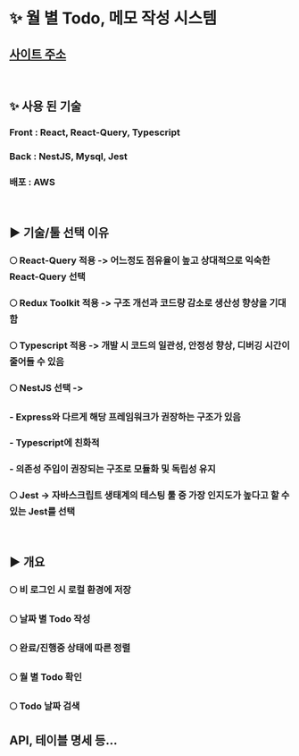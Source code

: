 
# ✨ 월 별 Todo, 메모 작성 시스템
## [사이트 주소]()
&nbsp;

## ✨ 사용 된 기술
### Front : React, React-Query, Typescript
### Back : NestJS, Mysql, Jest
### 배포 : AWS
&nbsp;

## ▶ 기술/툴 선택 이유
### 🌕 React-Query 적용 -> 어느정도 점유율이 높고 상대적으로 익숙한 React-Query 선택
### 🌕 Redux Toolkit 적용 -> 구조 개선과 코드량 감소로 생산성 향상을 기대함
### 🌕 Typescript 적용 -> 개발 시 코드의 일관성, 안정성 향상, 디버깅 시간이 줄어들 수 있음
### 🌕 NestJS 선택 ->
###   - Express와 다르게 해당 프레임워크가 권장하는 구조가 있음
###   - Typescript에 친화적
###   - 의존성 주입이 권장되는 구조로 모듈화 및 독립성 유지
### 🌕 Jest -> 자바스크립트 생태계의 테스팅 툴 중 가장 인지도가 높다고 할 수 있는 Jest를 선택
&nbsp;

## ▶ 개요
### 🌕 비 로그인 시 로컬 환경에 저장
### 🌕 날짜 별 Todo 작성
### 🌕 완료/진행중 상태에 따른 정렬
### 🌕 월 별 Todo 확인
### 🌕 Todo 날짜 검색

## API, 테이블 명세 등...